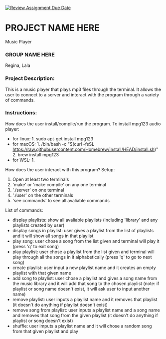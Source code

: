 [![Review Assignment Due Date](https://classroom.github.com/assets/deadline-readme-button-24ddc0f5d75046c5622901739e7c5dd533143b0c8e959d652212380cedb1ea36.svg)](https://classroom.github.com/a/SQs7pKlr)
# PROJECT NAME HERE
Music Player

### GROUP NAME HERE


Regina, Lala
       
### Project Description:

This is a music player that plays mp3 files through the terminal. It allows the user to connect to a server and interact with the program through a variety of commands.
  
### Instructions:

How does the user install/compile/run the program.
To install mpg123 audio player:
- for linux:
       1. sudo apt-get install mpg123
- for macOS:
       1. /bin/bash -c "$(curl -fsSL https://raw.githubusercontent.com/Homebrew/install/HEAD/install.sh)"
       2. brew install mpg123
- for WSL:
       1.

How does the user interact with this program?
Setup:
1. Open at least two terminals
2. 'make' or 'make compile' on any one terminal
3. './server' on one terminal
4. './user' on the other terminals
5. 'see commands' to see all avaliable commands

List of commands: 
- display playlists: show all avaliable playlists (including 'library' and any playlists created by user)
- display songs in playlist: user gives a playlist from the list of playlists and it will show all songs in that playlist
- play song: user chose a song from the list given and terminal will play it (press 'q' to exit song)
- play playlist: user chose a playlist from the list given and terminal will play through all the songs in it alphabetically (press 'q' to go to next song)
- create playlist: user input a new playlist name and it creates an empty playlist with that given name
- add song to playlist: user chose a playlist and gives a song name from the music library and it will add that song to the chosen playlist (note: if playlist or song name doesn't exist, it will ask user to input another name)
- remove playlist: user inputs a playlist name and it removes that playlist (it doesn't do anything if playlist doesn't exist)
- remove song from playlist: user inputs a playlist name and a song name and removes that song from the given playlist (it doesn't do anything if playlist or song doesn't exist)
- shuffle: user imputs a playlist name and it will chose a random song from that given playlist and play

